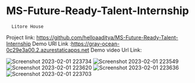 # MS-Future-Ready-Talent-Internship

      Litore House

Project link: https://github.com/helloaaditya/MS-Future-Ready-Talent-Internship
Demo URl Link :https://gray-ocean-0c29e3a00.2.azurestaticapps.net
Demo video Url Link: 


![Screenshot 2023-02-01 223734](https://user-images.githubusercontent.com/103834315/216112636-dff5e35d-874b-4b9c-85c7-299efd35541a.png)
![Screenshot 2023-02-01 223549](https://user-images.githubusercontent.com/103834315/216112653-cf42cc10-08d7-48e3-9811-accb588a7f81.png)
![Screenshot 2023-02-01 223620](https://user-images.githubusercontent.com/103834315/216112661-225632df-f239-482f-bc9b-51c3055d66f6.png)
![Screenshot 2023-02-01 223636](https://user-images.githubusercontent.com/103834315/216112676-51196847-a8af-4469-83dc-668d2de54f17.png)
![Screenshot 2023-02-01 223703](https://user-images.githubusercontent.com/103834315/216112685-d97e2f30-5a78-4e61-8ea0-ce36dda7a280.png)
